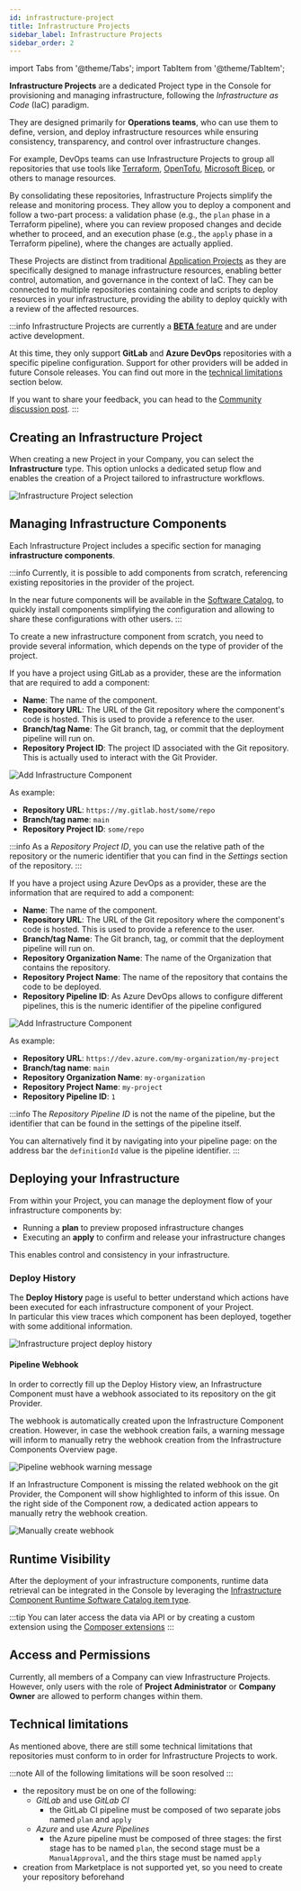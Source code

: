 ```yaml
---
id: infrastructure-project
title: Infrastructure Projects
sidebar_label: Infrastructure Projects
sidebar_order: 2
---
```


import Tabs from '@theme/Tabs';
import TabItem from '@theme/TabItem';

**Infrastructure Projects** are a dedicated Project type in the Console for provisioning and managing infrastructure, following the *Infrastructure as Code* (IaC) paradigm.

They are designed primarily for **Operations teams**, who can use them to define, version, and deploy infrastructure resources while ensuring consistency, transparency, and control over infrastructure changes.

For example, DevOps teams can use Infrastructure Projects to group all repositories that use tools like [Terraform](https://www.hashicorp.com/en/products/terraform), [OpenTofu](https://opentofu.org), [Microsoft Bicep](https://learn.microsoft.com/en-us/azure/azure-resource-manager/bicep/overview?tabs=bicep), or others to manage resources.

By consolidating these repositories, Infrastructure Projects simplify the release and monitoring process. They allow you to deploy a component and follow a two-part process: a validation phase (e.g., the `plan` phase in a Terraform pipeline), where you can review proposed changes and decide whether to proceed, and an execution phase (e.g., the `apply` phase in a Terraform pipeline), where the changes are actually applied.

These Projects are distinct from traditional [Application Projects](/products/console/project-configuration/application-project.md) as they are specifically designed to manage infrastructure resources, enabling better control, automation, and governance in the context of IaC. They can be connected to multiple repositories containing code and scripts to deploy resources in your infrastructure, providing the ability to deploy quickly with a review of the affected resources.

:::info
Infrastructure Projects are currently a [**BETA** feature](/release-notes/info/version_policy#feature-preview-and-beta) and are under active development.

At this time, they only support **GitLab** and **Azure DevOps** repositories with a specific pipeline configuration. Support for other providers will be added in future Console releases. You can find out more in the [technical limitations](#technical-limitations) section below.

If you want to share your feedback, you can head to the [Community discussion post](https://github.com/mia-platform/community/discussions/612).
:::

## Creating an Infrastructure Project

When creating a new Project in your Company, you can select the **Infrastructure** type.
This option unlocks a dedicated setup flow and enables the creation of a Project tailored to infrastructure workflows.

![Infrastructure Project selection](./img/infrastructure-project-selection.png)

## Managing Infrastructure Components

Each Infrastructure Project includes a specific section for managing **infrastructure components**.

:::info
Currently, it is possible to add components from scratch, referencing existing repositories in the provider of the project.

In the near future components will be available in the [Software Catalog](/products/software-catalog/overview.md), to quickly install components simplifying the configuration and allowing to share
these configurations with other users.
:::

To create a new infrastructure component from scratch, you need to provide several information, which depends on the type of provider of the project.

<Tabs>
<TabItem value="GitLab-Example" label="GitLab" default>
If you have a project using GitLab as a provider, these are the information that are required to add a component:

- **Name**: The name of the component.  
- **Repository URL**: The URL of the Git repository where the component's code is hosted. This is used to provide a reference to the user.
- **Branch/tag Name**: The Git branch, tag, or commit that the deployment pipeline will run on.  
- **Repository Project ID**: The project ID associated with the Git repository. This is actually used to interact with the Git Provider.

![Add Infrastructure Component](./img/add-infrastructure-component-gitlab.png)

As example:

- **Repository URL**: `https://my.gitlab.host/some/repo`
- **Branch/tag name**: `main`
- **Repository Project ID**: `some/repo`

:::info
As a _Repository Project ID_, you can use the relative path of the repository or the numeric identifier that you can find in the _Settings_ section of the repository.
:::

</TabItem>

<TabItem value="Azure-Example" label="Azure DevOps">
If you have a project using Azure DevOps as a provider, these are the information that are required to add a component:

- **Name**: The name of the component.  
- **Repository URL**: The URL of the Git repository where the component's code is hosted. This is used to provide a reference to the user.
- **Branch/tag Name**: The Git branch, tag, or commit that the deployment pipeline will run on.  
- **Repository Organization Name**: The name of the Organization that contains the repository.
- **Repository Project Name**: The name of the repository that contains the code to be deployed.
- **Repository Pipeline ID**: As Azure DevOps allows to configure different pipelines, this is the numeric identifier of the pipeline configured

![Add Infrastructure Component](./img/add-infrastructure-component-azure.png)

As example:

- **Repository URL**: `https://dev.azure.com/my-organization/my-project`
- **Branch/tag name**: `main`
- **Repository Organization Name**: `my-organization`
- **Repository Project Name**: `my-project`
- **Repository Pipeline ID**: `1`

:::info
The _Repository Pipeline ID_ is not the name of the pipeline, but the identifier that can be found in the settings of the pipeline itself.

You can alternatively find it by navigating into your pipeline page: on the address bar the `definitionId` value is the pipeline identifier.
:::
</TabItem>
</Tabs>


## Deploying your Infrastructure

From within your Project, you can manage the deployment flow of your infrastructure components by:

- Running a **plan** to preview proposed infrastructure changes  
- Executing an **apply** to confirm and release your infrastructure changes

This enables control and consistency in your infrastructure.

### Deploy History

The **Deploy History** page is useful to better understand which actions have been executed for each infrastructure component of your Project.  
In particular this view traces which component has been deployed, together with some additional information.

![Infrastructure project deploy history](img/infrastructure-project-deploy-history.png)

#### Pipeline Webhook

In order to correctly fill up the Deploy History view, an Infrastructure Component must have a webhook associated to its repository on the git Provider.

The webhook is automatically created upon the Infrastructure Component creation. However, in case the webhook creation fails, a warning message will inform to manually retry the webhook creation from the Infrastructure Components Overview page.

![Pipeline webhook warning message](img/pipeline-webhook-warning.png)

If an Infrastructure Component is missing the related webhook on the git Provider, the Component will show highlighted to inform of this issue. On the right side of the Component row, a dedicated action appears to manually retry the webhook creation.

![Manually create webhook](img/webhook-manual-creation.png)

## Runtime Visibility

After the deployment of your infrastructure components, runtime data retrieval can be integrated in the Console by leveraging the [Infrastructure Component Runtime Software Catalog item type](/products/software-catalog/items-manifest/infrastructure-component-runtime.md).

:::tip
You can later access the data via API or by creating a custom extension using the [Composer extensions](/products/console/company-configuration/extensions.md#add-new-extension)
:::

## Access and Permissions

Currently, all members of a Company can view Infrastructure Projects.  
However, only users with the role of **Project Administrator** or **Company Owner** are allowed to perform changes within them.

## Technical limitations

As mentioned above, there are still some technical limitations that repositories must conform to in order for Infrastructure Projects to work.

:::note
All of the following limitations will be soon resolved
:::

- the repository must be on one of the following:
  - _GitLab_ and use _GitLab CI_
    - the GitLab CI pipeline must be composed of two separate jobs named `plan` and `apply`
  - _Azure_ and use _Azure Pipelines_
    - the Azure pipeline must be composed of three stages: the first stage has to be named `plan`, the second stage must be a `ManualApproval`, and the thirs stage must be named `apply`
- creation from Marketplace is not supported yet, so you need to create your repository beforehand
